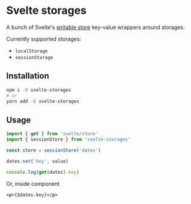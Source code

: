 # Svelte storages

A bunch of Svelte's [writable store](https://svelte.dev/docs#run-time-svelte-store-writable) key-value wrappers around storages.

Currently supported storages:

- `localStorage`
- `sessionStorage`

## Installation

```bash
npm i -D svelte-storages
# or
yarn add -D svelte-storages
```

## Usage

```js
import { get } from 'svelte/store'
import { sessionStore } from 'svelte-storages'

const store = sessionStore('dates')

dates.set('key', value)

console.log(get(dates).key)
```

Or, inside component

```xml
<p>{$dates.key}</p>
```
